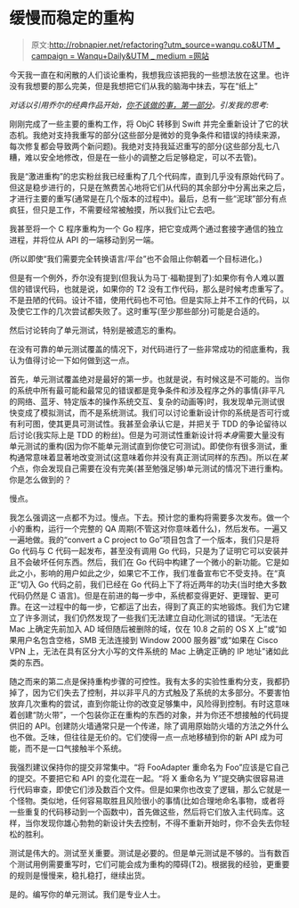# 缓慢而稳定的重构

> 原文:[http://robnapier.net/refactoring?utm_source=wanqu.co&UTM _ campaign = Wanqu+Daily&UTM _ medium =网站](http://robnapier.net/refactoring?utm_source=wanqu.co&utm_campaign=Wanqu+Daily&utm_medium=website)

今天我一直在和闲散的人们谈论重构，我想我应该把我的一些想法放在这里。也许没有我想要的那么完美，但是我想把它们从我的脑海中抹去，写在“纸上”

*对话以引用乔尔的经典作品开始，[你不该做的事，第一部分](https://www.joelonsoftware.com/2000/04/06/things-you-should-never-do-part-i/)。引发我的思考:*

刚刚完成了一些主要的重构工作，将 ObjC 转移到 Swift 并完全重新设计了它的状态机。我绝对支持我重写的部分(这些部分是微妙的竞争条件和错误的持续来源，每次修复都会导致两个新问题)。我绝对支持我延迟重写的部分(这些部分乱七八糟，难以安全地修改，但是在一些小的调整之后足够稳定，可以不去管)。

我是“激进重构”的忠实粉丝我已经重构了几个代码库，直到几乎没有原始代码了。但这是稳步进行的，只是在煞费苦心地将它们从代码的其余部分中分离出来之后，才进行主要的重写(通常是在几个版本的过程中)。最后，总有一些“泥球”部分有点疯狂，但只是工作，不需要经常被触摸，所以我们让它去吧。

我甚至将一个 C 程序重构为一个 Go 程序，把它变成两个通过套接字通信的独立进程，并将位从 API 的一端移动到另一端。

(所以即使“我们需要完全转换语言/平台”也不会阻止你朝着一个目标进化。)

但是有一个例外，乔尔没有提到(但我认为马丁·福勒提到了):如果你有令人难以置信的错误代码，也就是说，如果你的 T2 没有工作代码，那么是时候考虑重写了。不是丑陋的代码。设计不错，使用代码也不可怕。但是实际上并不工作的代码，以及使它工作的几次尝试都失败了。这时重写(至少那些部分)可能是合适的。

然后讨论转向了单元测试，特别是被遗忘的重构。

在没有可靠的单元测试覆盖的情况下，对代码进行了一些非常成功的彻底重构，我认为值得讨论一下如何做到这一点。

首先，单元测试覆盖绝对是最好的第一步。也就是说，有时候这是不可能的。当你的系统中所有最可能和最常见的错误都是竞争条件和涉及程序之外的事情(非平凡的网络、蓝牙、特定版本的操作系统交互、复杂的动画等)时，我发现单元测试很快变成了模拟测试，而不是系统测试。我们可以讨论重新设计你的系统是否可行或有利可图，使其更具可测试性。我甚至会承认它是，并把关于 TDD 的争论留待以后讨论(我实际上是 TDD 的粉丝)。但是为可测试性重新设计将*本身*需要大量没有单元测试的重构(因为你不能单元测试直到你使它可测试)。即使你有很多测试，重构通常意味着显著地改变测试(这意味着你并没有真正测试同样的东西)。所以在*某个*点，你会发现自己需要在没有完美(甚至勉强足够)单元测试的情况下进行重构。你是怎么做到的？

慢点。

我怎么强调这一点都不为过。慢点。下去。预计您的重构将需要多次发布。做一个小的重构，运行一个完整的 QA 周期(不管这对你意味着什么)，然后发布。一遍又一遍地做。我的“convert a C project to Go”项目包含了一个版本，我们只是将 Go 代码与 C 代码一起发布，甚至没有调用 Go 代码，只是为了证明它可以安装并且不会破坏任何东西。然后，我们在 Go 代码中构建了一个微小的新功能。它是如此之小，影响的用户如此之少，如果它不工作，我们准备宣布它不受支持。在“真正”切入 Go 代码之前，我们已经在 Go 代码上下了将近两年的功夫(当时绝大多数代码仍然是 C 语言)。但是在前进的每一步中，系统都变得更好、更理智、更可靠。在这一过程中的每一步，它都运了出去，得到了真正的实地锻炼。我们为它建立了许多测试，我们仍然发现了一些我们无法建立自动化测试的错误。“无法在 Mac 上确定先前加入 AD 域但随后被删除的域，仅在 10.8 之前的 OS X 上”或“如果用户名包含空格，SMB 无法连接到 Window 2000 服务器”或“如果在 Cisco VPN 上，无法在具有区分大小写的文件系统的 Mac 上确定正确的 IP 地址”诸如此类的东西。

随之而来的第二点是保持重构步骤的可控性。我有太多的实验性重构分支，我都扔掉了，因为它们失去了控制，并以非平凡的方式触及了系统的太多部分。不要害怕放弃几次重构的尝试，直到你能让你的改变足够集中，风险得到控制。有时这意味着创建“防火带”，一个包装你正在重构的东西的对象，并为你还不想接触的代码提供旧的 API。创建防火墙通常只是一个传递，除了调用原始防火墙的方法之外什么也不做。乏味，但往往是无价的。它们使得一点一点地移植到你的新 API 成为可能，而不是一口气接触半个系统。

我强烈建议保持你的提交非常集中。“将 FooAdapter 重命名为 Foo”应该是它自己的提交。不要把它和 API 的变化混在一起。“将 X 重命名为 Y”提交确实很容易进行代码审查，即使它们涉及数百个文件。但是如果你也改变了逻辑，那么它就是一个怪物。类似地，任何容易取胜且风险很小的事情(比如合理地命名事物，或者将一些重复的代码移动到一个函数中)，首先做这些，然后将它们放入主代码库。这样，当你发现你雄心勃勃的新设计失去控制，不得不重新开始时，你不会失去你轻松的胜利。

测试是伟大的。测试至关重要。测试是必要的。但是单元测试是不够的。当有数百个测试用例需要重写时，它们可能会成为重构的障碍(T2)。根据我的经验，更重要的规则是慢慢来，稳扎稳打，继续出货。

是的。编写你的单元测试。我们是专业人士。